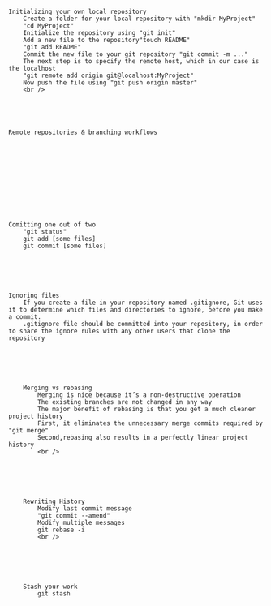     Initializing your own local repository
    	Create a folder for your local repository with "mkdir MyProject"
    	"cd MyProject"
        Initialize the repository using "git init"
        Add a new file to the repository"touch README"
        "git add README"
        Commit the new file to your git repository "git commit -m ..."
        The next step is to specify the remote host, which in our case is the localhost
    	"git remote add origin git@localhost:MyProject"
        Now push the file using "git push origin master"
        <br />
    



    
    Remote repositories & branching workflows
        
        
        
        
        
        

    


 
    
    Comitting one out of two
        "git status"
        git add [some files]
        git commit [some files]

    


 
    
    Ignoring files
        If you create a file in your repository named .gitignore, Git uses it to determine which files and directories to ignore, before you make a commit.
        .gitignore file should be committed into your repository, in order to share the ignore rules with any other users that clone the repository
    



 
    
        Merging vs rebasing
            Merging is nice because it’s a non-destructive operation
            The existing branches are not changed in any way
            The major benefit of rebasing is that you get a much cleaner project history
            First, it eliminates the unnecessary merge commits required by "git merge"
            Second,rebasing also results in a perfectly linear project history
            <br />
    



 
    
        Rewriting History
            Modify last commit message
            "git commit --amend"
            Modify multiple messages
            git rebase -i
            <br />
    



 
    
        Stash your work
            git stash
    


